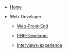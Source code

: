 - [Home](sections/interviews/)

- Web-Developer

	- [Web-Front-End](sections/fed/)

	- [PHP-Developer](sections/php/)

	- [Interviews-experience](sections/interviews/)